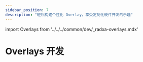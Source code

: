 ```yaml
---
sidebar_position: 7
description: "轻松构建个性化 Overlay，享受定制化硬件开发的乐趣"
---
```


import Overlays from '../../../common/dev/\_radxa-overlays.mdx'

# Overlays 开发

<Overlays />
